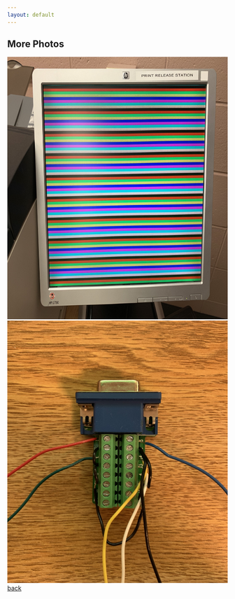 ```yaml
---
layout: default
---
```


## More Photos

<a href="/Mechatronics.html"><img src="assets/images/vc_display.jpg" width="700" height="600" border="0"></a>
<br>
<a href="/Mechatronics.html"><img src="assets/images/vc_vga.jpg" width="700" height="600" border="0"></a>
<br>
[back](./)
